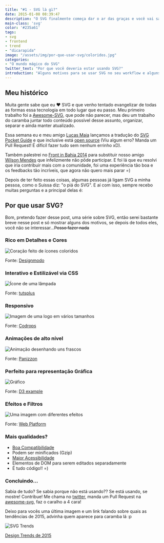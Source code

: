```yaml
---
title: "#1 - SVG là gì?"
date: 2015-01-08 08:39:47
description: "O SVG finalmente começa dar o ar das graças e você vai saber aqui o porquê disso."
main-class: 'svg'
color: '#235a61'
tags:
- svg
- frontend
- trend
- "dicarapida"
image: "/assets/img/por-que-usar-svg/coloridos.jpg"
categories:
- "O mundo mágico do SVG"
twitter_text: "Por que você deveria estar usando SVG?"
introduction: "Alguns motivos para se usar SVG no seu workflow e alguns exemplos bem bacanas de como outros já utilizam."
---
```


## Meu histórico

Muita gente sabe que eu ❤ SVG e que venho tentado evangelizar de todas as formas essa tecnologia em todo lugar que eu passo. Meu primeiro trabalho foi a [Awesome-SVG](https://github.com/willianjusten/awesome-svg), que pode não parecer, mas deu um trabalho do caramba juntar todo conteúdo possível desse assunto, organizar, separar e ainda manter atualizado.

Essa semana eu e meu amigo [Lucas Maia](https://github.com/lucasmaiaesilva) lançamos a tradução do [SVG Pocket Guide](http://svgpocketguide.com/) e que inclusive está [open source](https://github.com/jonitrythall/svgpocketguide/blob/master/svgpocketguide-ptbr.md) (Viu algum erro? Manda um Pull Request! É difícil fazer tudo sem nenhum errinho xD).

Também palestrei no [Front in Bahia 2014](http://www.frontinbahia.com.br/) para substituir nosso amigo [Wilson Mendes](https://twitter.com/willmendesneto) que infelizmente não pôde participar. E foi lá que eu resolvi que iria contribuir mais com a comunidade, foi uma experiência tão boa e os feedbacks tão incríveis, que agora não quero mais parar =)

Depois de ter feito essas coisas, algumas pessoas já ligam SVG a minha pessoa, como o Suissa diz: "o piá do SVG". E aí com isso, sempre recebo muitas perguntas e a principal delas é:

## Por que usar SVG?

Bom, pretendo fazer desse post, uma série sobre SVG, então serei bastante breve nesse post e só mostrar alguns dos motivos, se depois de todos eles, você não se interessar...<s>Posso fazer nada</s>

### Rico em Detalhes e Cores

![Coração feito de ícones coloridos](/assets/img/por-que-usar-svg/coloridos.jpg)

Fonte: [Designmodo](http://designmodo.com/flat/)

### Interativo e Estilizável via CSS

![Ícone de uma lâmpada](/assets/img/por-que-usar-svg/animacao.gif)

Fonte: [tutsplus](http://tutsplus.github.io/Styling-Iconic/styling/index.html)

### Responsivo

![Imagem de uma logo em vários tamanhos](/assets/img/por-que-usar-svg/responsivo.png)

Fonte: [Codrops](http://tympanus.net/codrops/2014/08/19/making-svgs-responsive-with-css/)

### Animações de alto nível

![Animação desenhando uns frascos](/assets/img/por-que-usar-svg/animacao-2.gif)

Fonte: [Panizzon](http://panizzon.ind.br/)

### Perfeito para representação Gráfica

![Gráfico](/assets/img/por-que-usar-svg/grafico.png)

Fonte: [D3 example](http://bl.ocks.org/Caged/6476579)

### Efeitos e Filtros

![Uma imagem com diferentes efeitos](/assets/img/por-que-usar-svg/filtros.png)

Fonte: [Web Platform](http://docs.webplatform.org/wiki/svg/tutorials/smarter_svg_filters)

### Mais qualidades?

* [Boa Compatibilidade](http://caniuse.com/#search=svg)
* Podem ser minificados (Gzip)
* [Maior Acessibilidade](http://www.sitepoint.com/tips-accessible-svg/)
* Elementos de DOM para serem editados separadamente
* É tudo código!! =)

### Concluindo...

Sabia de tudo? Se sabia porque não está usando?? Se está usando, se mostre! Contribue! Me chama no [twitter](http://twitter.com/Willian_justen), manda um Pull Request na [awesome-svg](https://github.com/willianjusten/awesome-svg), faz o caralho a 4 cara!

Deixo para vocês uma última imagem e um link falando sobre quais as tendências de 2015, advinha quem aparece para caramba lá :p

![SVG Trends](https://ihatetomatoes.net/wp-content/uploads/2014/12/img_assets_svg.jpg)

[Design Trends de 2015](http://foundersgrid.com/design-trends-2015)


